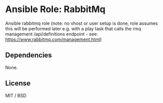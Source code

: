 # Ansible Role: RabbitMq
Ansible rabbitmq role (note: no vhost or user setup is done, role assumes this will be performed later e.g. with a play task that calls the rmq management /api/definitions endpoint - see: https://www.rabbitmq.com/management.html)

## Dependencies

None.

## License

MIT / BSD
